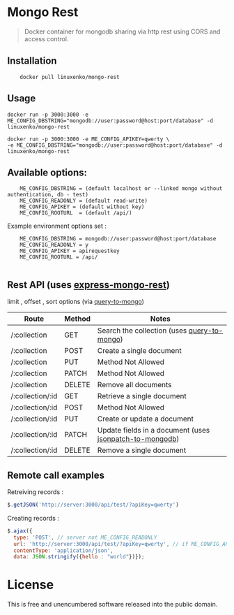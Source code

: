 # Mongo Rest

> Docker container for mongodb sharing via http rest using CORS and access control.<br />

## Installation

```
	docker pull linuxenko/mongo-rest
```

## Usage 

```
docker run -p 3000:3000 -e ME_CONFIG_DBSTRING="mongodb://user:password@host:port/database" -d linuxenko/mongo-rest
```

```
docker run -p 3000:3000 -e ME_CONFIG_APIKEY=qwerty \
-e ME_CONFIG_DBSTRING="mongodb://user:password@host:port/database" -d linuxenko/mongo-rest
```

## Available options:

```
	ME_CONFIG_DBSTRING = (default localhost or --linked mongo without authentication, db - test)
	ME_CONFIG_READONLY = (default read-write)
	ME_CONFIG_APIKEY = (default without key)
	ME_CONFIG_ROOTURL  = (default /api/)
```

Example environment options set :

```
	ME_CONFIG_DBSTRING = mongodb://user:password@host:port/database
	ME_CONFIG_READONLY = y  
	ME_CONFIG_APIKEY = apirequestkey
	ME_CONFIG_ROOTURL = /api/
	
```
	
## Rest API (uses [express-mongo-rest](https://github.com/pbatey/express-mongo-rest))

limit , offset , sort options (via [query-to-mongo](https://www.npmjs.com/package/query-to-mongo))

| Route            | Method | Notes                       |
| ---------------- | ------ | --------------------------- |
| /:collection     | GET    | Search the collection (uses [query-to-mongo](https://www.npmjs.com/package/query-to-mongo)) |
| /:collection     | POST   | Create a single document    |
| /:collection     | PUT    | Method Not Allowed          |
| /:collection     | PATCH  | Method Not Allowed          |
| /:collection     | DELETE | Remove all documents        |
| /:collection/:id | GET    | Retrieve a single document  |
| /:collection/:id | POST   | Method Not Allowed          |
| /:collection/:id | PUT    | Create or update a document |
| /:collection/:id | PATCH  | Update fields in a document (uses [jsonpatch-to-mongodb](https://www.npmjs.com/package/jsonpatch-to-mongodb)) |
| /:collection/:id | DELETE | Remove a single document    |


## Remote call examples

Retreiving records :

```js
$.getJSON('http://server:3000/api/test/?apiKey=qwerty')
```

Creating records :

```js
$.ajax({ 
  type: 'POST', // server not ME_CONFIG_READONLY 
  url: 'http://server:3000/api/test/?apiKey=qwerty', // if ME_CONFIG_APIKEY enabled 
  contentType: 'application/json',
  data: JSON.stringify({hello : "world"})});
```

# License

This is free and unencumbered software released into the public domain.

